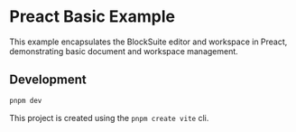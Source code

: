# Preact Basic Example

This example encapsulates the BlockSuite editor and workspace in Preact, demonstrating basic document and workspace management.

## Development

```sh
pnpm dev
```

This project is created using the `pnpm create vite` cli.
